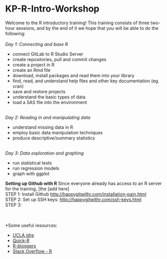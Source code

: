 # KP-R-Intro-Workshop

Welcome to the R introductory training! This training consists of three two-hour sessions, and by the end of it we hope that you will be able to do the following: 
<br/> <br/>
*Day 1: Connecting and base R*
- connect GitLab to R Studio Server 
- create repositories, pull and commit changes 
- create a project in R
- create an Rmd file
- download, install packages and read them into your library
- find, read, and understand help files and other key documentation (eg. cran)
- save and restore projects 
- understand the basic types of data
- load a SAS file into the environment
 <br/> <br/>

*Day 2: Reading in and manipulating data*
- understand missing data in R 
- employ basic data manipulation techniques
- produce descriptive/summary statistics
<br/> <br/>

*Day 3: Data exploration and graphing*
- run statistical tests
- run regression models
- graph with ggplot





**Setting up Github with R**
Since everyone already has access to an R server for the training, [the [add here]<br/>
STEP 1: Install Github http://happygitwithr.com/installation-pain.html <br/>
STEP 2: Set up SSH keys: http://happygitwithr.com/ssh-keys.html <br/>
STEP 3: 

<br/> <br/> 
*Some useful resources:
<br/> 
- [UCLA idre](http://www.ats.ucla.edu/stat/r/)  
- [Quick-R](http://statmethods.net/)  
- [R-bloggers](https://www.r-bloggers.com/)  
- [Stack Overflow - R](http://stackoverflow.com/questions/tagged/r)  
<br/> <br/> 

